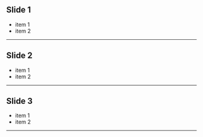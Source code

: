 ## Slide 1

* item 1
* item 2

---

## Slide 2

* item 1
* item 2

---
## Slide 3

* item 1
* item 2

---
